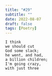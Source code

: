 ```yaml
---
title: "#29"
subtitle: ""
date: 2022-08-07
draft: false
tags: [Poetry]
--- 
```


```text
I think
we should cut
God some slack;
he went, and had,
a billion children;
I'm going crazy,
with just three
```
<!--more-->
